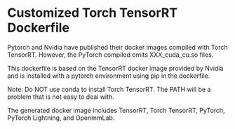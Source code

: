 # Customized Torch TensorRT Dockerfile

Pytorch and Nvidia have published their docker images compiled with Torch TensorRT. However, the PyTorch compiled omits XXX_cuda_cu.so files. 

This dockerfile is based on the TensorRT docker image provided by Nvidia and is installed with a pytorch environment using pip in the dockerfile.

Note: Do NOT use conda to install Torch TensorRT. The PATH will be a problem that is not easy to deal with.

The generated docker image includes TensorRT, Torch TensorRT, PyTorch, PyTorch Lightning, and OpenmmLab.
